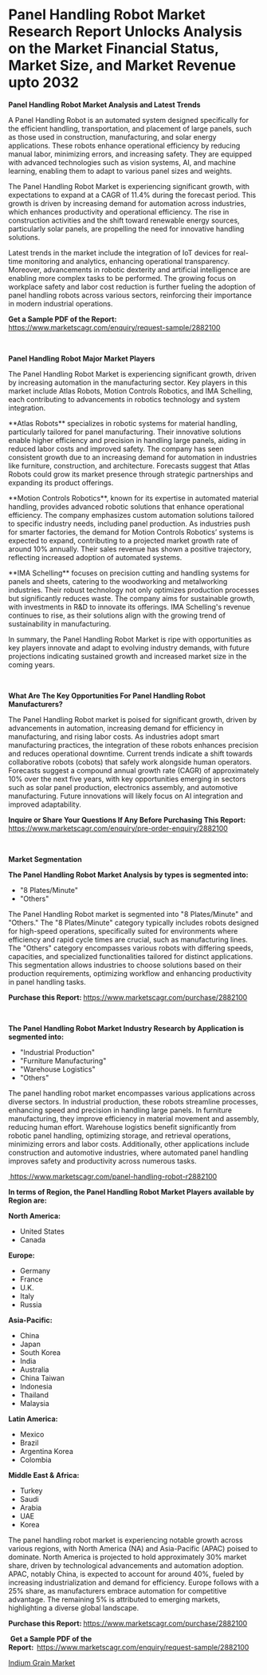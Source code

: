 <p><h1>Panel Handling Robot Market Research Report Unlocks Analysis on the Market Financial Status, Market Size, and Market Revenue upto 2032</h1></p><p><strong>Panel Handling Robot Market Analysis and Latest Trends</strong></p>
<p><p>A Panel Handling Robot is an automated system designed specifically for the efficient handling, transportation, and placement of large panels, such as those used in construction, manufacturing, and solar energy applications. These robots enhance operational efficiency by reducing manual labor, minimizing errors, and increasing safety. They are equipped with advanced technologies such as vision systems, AI, and machine learning, enabling them to adapt to various panel sizes and weights.</p><p>The Panel Handling Robot Market is experiencing significant growth, with expectations to expand at a CAGR of 11.4% during the forecast period. This growth is driven by increasing demand for automation across industries, which enhances productivity and operational efficiency. The rise in construction activities and the shift toward renewable energy sources, particularly solar panels, are propelling the need for innovative handling solutions.</p><p>Latest trends in the market include the integration of IoT devices for real-time monitoring and analytics, enhancing operational transparency. Moreover, advancements in robotic dexterity and artificial intelligence are enabling more complex tasks to be performed. The growing focus on workplace safety and labor cost reduction is further fueling the adoption of panel handling robots across various sectors, reinforcing their importance in modern industrial operations.</p></p>
<p><strong>Get a Sample PDF of the Report:&nbsp;</strong> <a href="https://www.marketscagr.com/enquiry/request-sample/2882100?utm_campaign=2990&utm_medium=2&utm_source=Github&utm_content=ia&utm_term=12032025&utm_id=panel-handling-robot">https://www.marketscagr.com/enquiry/request-sample/2882100</a></p>
<p>&nbsp;</p>
<p><strong>Panel Handling Robot Major Market Players</strong></p>
<p><p>The Panel Handling Robot Market is experiencing significant growth, driven by increasing automation in the manufacturing sector. Key players in this market include Atlas Robots, Motion Controls Robotics, and IMA Schelling, each contributing to advancements in robotics technology and system integration.</p><p>**Atlas Robots** specializes in robotic systems for material handling, particularly tailored for panel manufacturing. Their innovative solutions enable higher efficiency and precision in handling large panels, aiding in reduced labor costs and improved safety. The company has seen consistent growth due to an increasing demand for automation in industries like furniture, construction, and architecture. Forecasts suggest that Atlas Robots could grow its market presence through strategic partnerships and expanding its product offerings.</p><p>**Motion Controls Robotics**, known for its expertise in automated material handling, provides advanced robotic solutions that enhance operational efficiency. The company emphasizes custom automation solutions tailored to specific industry needs, including panel production. As industries push for smarter factories, the demand for Motion Controls Robotics’ systems is expected to expand, contributing to a projected market growth rate of around 10% annually. Their sales revenue has shown a positive trajectory, reflecting increased adoption of automated systems.</p><p>**IMA Schelling** focuses on precision cutting and handling systems for panels and sheets, catering to the woodworking and metalworking industries. Their robust technology not only optimizes production processes but significantly reduces waste. The company aims for sustainable growth, with investments in R&D to innovate its offerings. IMA Schelling's revenue continues to rise, as their solutions align with the growing trend of sustainability in manufacturing.</p><p>In summary, the Panel Handling Robot Market is ripe with opportunities as key players innovate and adapt to evolving industry demands, with future projections indicating sustained growth and increased market size in the coming years.</p></p>
<p>&nbsp;</p>
<p><strong>What Are The Key Opportunities For Panel Handling Robot Manufacturers?</strong></p>
<p><p>The Panel Handling Robot market is poised for significant growth, driven by advancements in automation, increasing demand for efficiency in manufacturing, and rising labor costs. As industries adopt smart manufacturing practices, the integration of these robots enhances precision and reduces operational downtime. Current trends indicate a shift towards collaborative robots (cobots) that safely work alongside human operators. Forecasts suggest a compound annual growth rate (CAGR) of approximately 10% over the next five years, with key opportunities emerging in sectors such as solar panel production, electronics assembly, and automotive manufacturing. Future innovations will likely focus on AI integration and improved adaptability.</p></p>
<p><strong>Inquire or Share Your Questions If Any Before Purchasing This Report:</strong> <a href="https://www.marketscagr.com/enquiry/pre-order-enquiry/2882100?utm_campaign=2990&utm_medium=2&utm_source=Github&utm_content=ia&utm_term=12032025&utm_id=panel-handling-robot">https://www.marketscagr.com/enquiry/pre-order-enquiry/2882100</a></p>
<p>&nbsp;</p>
<p><strong>Market Segmentation</strong></p>
<p><strong>The Panel Handling Robot Market Analysis by types is segmented into:</strong></p>
<p><ul><li>"8 Plates/Minute"</li><li>"Others"</li></ul></p>
<p><p>The Panel Handling Robot market is segmented into "8 Plates/Minute" and "Others." The "8 Plates/Minute" category typically includes robots designed for high-speed operations, specifically suited for environments where efficiency and rapid cycle times are crucial, such as manufacturing lines. The "Others" category encompasses various robots with differing speeds, capacities, and specialized functionalities tailored for distinct applications. This segmentation allows industries to choose solutions based on their production requirements, optimizing workflow and enhancing productivity in panel handling tasks.</p></p>
<p><strong>Purchase this Report:&nbsp;</strong><a href="https://www.marketscagr.com/purchase/2882100?utm_campaign=2990&utm_medium=2&utm_source=Github&utm_content=ia&utm_term=12032025&utm_id=panel-handling-robot">https://www.marketscagr.com/purchase/2882100</a></p>
<p>&nbsp;</p>
<p><strong>The Panel Handling Robot Market Industry Research by Application is segmented into:</strong></p>
<p><ul><li>"Industrial Production"</li><li>"Furniture Manufacturing"</li><li>"Warehouse Logistics"</li><li>"Others"</li></ul></p>
<p><p>The panel handling robot market encompasses various applications across diverse sectors. In industrial production, these robots streamline processes, enhancing speed and precision in handling large panels. In furniture manufacturing, they improve efficiency in material movement and assembly, reducing human effort. Warehouse logistics benefit significantly from robotic panel handling, optimizing storage, and retrieval operations, minimizing errors and labor costs. Additionally, other applications include construction and automotive industries, where automated panel handling improves safety and productivity across numerous tasks.</p></p>
<p><a href="https://www.marketscagr.com/panel-handling-robot-r2882100?utm_campaign=2990&utm_medium=2&utm_source=Github&utm_content=ia&utm_term=12032025&utm_id=panel-handling-robot">&nbsp;https://www.marketscagr.com/panel-handling-robot-r2882100</a></p>
<p><strong>In terms of Region, the Panel Handling Robot Market Players available by Region are:</strong></p>
<p>
    <p> <strong> North America: </strong>
        <ul>
            <li>United States</li>
            <li>Canada</li>
        </ul>
        </p> 
    <p> <strong> Europe: </strong>
        <ul>
            <li>Germany</li>
            <li>France</li>
            <li>U.K.</li>
            <li>Italy</li>
            <li>Russia</li>
        </ul>
        </p> 
    <p> <strong> Asia-Pacific: </strong>
        <ul>
            <li>China</li>
            <li>Japan</li>
            <li>South Korea</li>
            <li>India</li>
            <li>Australia</li>
            <li>China Taiwan</li>
            <li>Indonesia</li>
            <li>Thailand</li>
            <li>Malaysia</li>
        </ul>
        </p> 
    <p> <strong> Latin America: </strong>
        <ul>
            <li>Mexico</li>
            <li>Brazil</li>
            <li>Argentina Korea</li>
            <li>Colombia</li>
        </ul>
        </p> 
    <p> <strong> Middle East & Africa: </strong>
        <ul>
            <li>Turkey</li>
            <li>Saudi</li>
            <li>Arabia</li>
            <li>UAE</li>
            <li>Korea</li>
        </ul>
    </p>
    </p>
<p><p>The panel handling robot market is experiencing notable growth across various regions, with North America (NA) and Asia-Pacific (APAC) poised to dominate. North America is projected to hold approximately 30% market share, driven by technological advancements and automation adoption. APAC, notably China, is expected to account for around 40%, fueled by increasing industrialization and demand for efficiency. Europe follows with a 25% share, as manufacturers embrace automation for competitive advantage. The remaining 5% is attributed to emerging markets, highlighting a diverse global landscape.</p></p>
<p><strong>Purchase this Report: </strong><a href="https://www.marketscagr.com/purchase/2882100?utm_campaign=2990&utm_medium=2&utm_source=Github&utm_content=ia&utm_term=12032025&utm_id=panel-handling-robot">https://www.marketscagr.com/purchase/2882100</a></p>
<p>&nbsp;<strong>Get a Sample PDF of the Report:&nbsp;&nbsp;</strong><a href="https://www.marketscagr.com/enquiry/request-sample/2882100?utm_campaign=2990&utm_medium=2&utm_source=Github&utm_content=ia&utm_term=12032025&utm_id=panel-handling-robot">https://www.marketscagr.com/enquiry/request-sample/2882100</a></p>
<p><strong></strong></p>
<p><p><a href="https://github.com/scaseiargas/Market-Research-Report-List-1/blob/main/indium-grain-market.md?utm_campaign=2990&utm_medium=2&utm_source=Github&utm_content=ia&utm_term=12032025&utm_id=panel-handling-robot">Indium Grain Market</a></p></p>